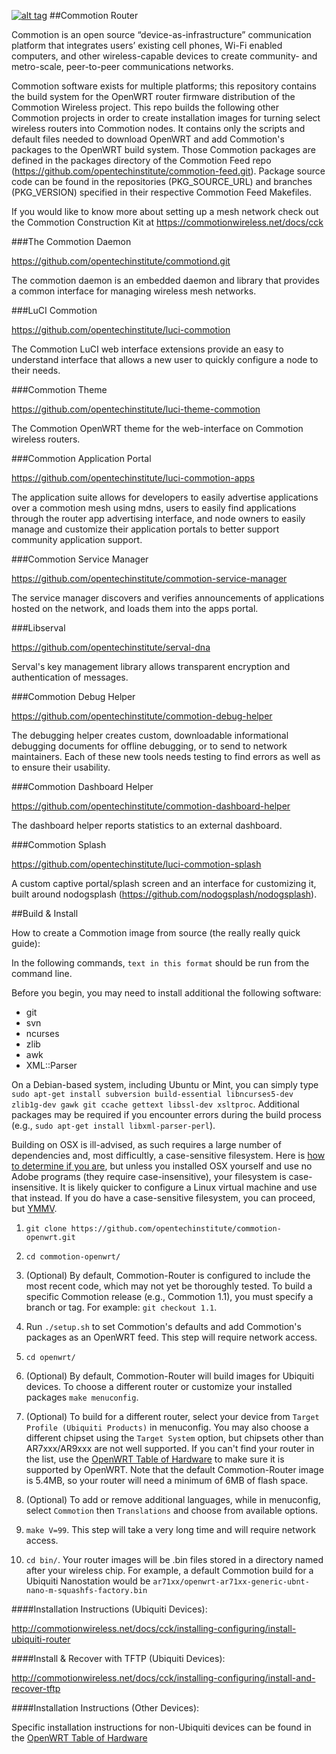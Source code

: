 [![alt tag](http://img.shields.io/badge/maintainer-jheretic-red.svg)](https://github.com/jheretic)
##Commotion Router

Commotion is an open source “device-as-infrastructure” communication platform that integrates users’ existing cell phones, Wi-Fi enabled computers, and other wireless-capable devices to create community- and metro-scale, peer-to-peer communications networks.

Commotion software exists for multiple platforms; this repository contains the build system for the OpenWRT router firmware distribution of the Commotion Wireless project. This repo builds the following other Commotion projects in order to create installation images for turning select wireless routers into Commotion nodes. It contains only the scripts and default files needed to download OpenWRT and add Commotion's packages to the OpenWRT build system. Those Commotion packages are defined in the packages directory of the Commotion Feed repo (https://github.com/opentechinstitute/commotion-feed.git). Package source code can be found in the repositories (PKG_SOURCE_URL) and branches (PKG_VERSION) specified in their respective Commotion Feed Makefiles.

If you would like to know more about setting up a mesh network check out the Commotion Construction Kit at https://commotionwireless.net/docs/cck

###The Commotion Daemon

https://github.com/opentechinstitute/commotiond.git

The commotion daemon is an embedded daemon and library that provides a common interface for managing wireless mesh networks. 

###LuCI Commotion

https://github.com/opentechinstitute/luci-commotion

The Commotion LuCI web interface extensions provide an easy to understand interface that allows a new user to quickly configure a node to their needs. 

###Commotion Theme

https://github.com/opentechinstitute/luci-theme-commotion

The Commotion OpenWRT theme for the web-interface on Commotion wireless routers.

###Commotion Application Portal

https://github.com/opentechinstitute/luci-commotion-apps

The application suite allows for developers to easily advertise applications over a commotion mesh using mdns, users to easily find applications through the router app advertising interface, and node owners to easily manage and customize their application portals to better support community application support. 

###Commotion Service Manager

https://github.com/opentechinstitute/commotion-service-manager

The service manager discovers and verifies announcements of applications hosted on the network, and loads them into the apps portal.

###Libserval

https://github.com/opentechinstitute/serval-dna

Serval's key management library allows transparent encryption and authentication of messages.

###Commotion Debug Helper

https://github.com/opentechinstitute/commotion-debug-helper

The debugging helper creates custom, downloadable informational debugging documents for offline debugging, or to send to network maintainers. Each of these new tools needs testing to find errors as well as to ensure their usability.

###Commotion Dashboard Helper

https://github.com/opentechinstitute/commotion-dashboard-helper

The dashboard helper reports statistics to an external dashboard. 

###Commotion Splash

https://github.com/opentechinstitute/luci-commotion-splash

A custom captive portal/splash screen and an interface for customizing it, built around nodogsplash (https://github.com/nodogsplash/nodogsplash).


##Build & Install
                                                         
How to create a Commotion image from source (the really really quick guide):

In the following commands, `text in this format` should be run from the command line.

Before you begin, you may need to install additional the following software:
* git
* svn
* ncurses
* zlib
* awk
* XML::Parser

On a Debian-based system, including Ubuntu or Mint, you can simply type
`sudo apt-get install subversion build-essential libncurses5-dev zlib1g-dev gawk git ccache gettext libssl-dev xsltproc`. Additional packages may be required if you encounter errors during the build process (e.g., `sudo apt-get install libxml-parser-perl`).

Building on OSX is ill-advised, as such requires a large number of dependencies and, most difficultly, a case-sensitive filesystem. Here is [how to determine if you are](https://apple.stackexchange.com/questions/71357/how-to-check-if-my-hd-is-case-sensitive-or-not), but unless you installed OSX yourself and use no Adobe programs (they require case-insensitive), your filesystem is case-insensitive. It is likely quicker to configure a Linux virtual machine and use that instead. If you do have a case-sensitive filesystem, you can proceed, but [YMMV](https://en.wiktionary.org/wiki/YMMV).

1. `git clone https://github.com/opentechinstitute/commotion-openwrt.git`

2. `cd commotion-openwrt/`

3. (Optional) By default, Commotion-Router is configured to include the most recent code, which may not yet be thoroughly tested. To build a specific Commotion release (e.g., Commotion 1.1), you must specify a branch or tag. For example: `git checkout 1.1`.

4. Run `./setup.sh` to set Commotion's defaults and add Commotion's packages as an OpenWRT feed. This step will require network access.

5. `cd openwrt/`

6. (Optional) By default, Commotion-Router will build images for Ubiquiti devices. To choose a different router or customize your installed packages `make menuconfig`.

7. (Optional) To build for a different router, select your device from `Target Profile (Ubiquiti Products)` in menuconfig. You may also choose a different chipset using the `Target System` option, but chipsets other than AR7xxx/AR9xxx are not well supported. If you can't find your router in the list, use the [OpenWRT Table of Hardware](http://wiki.openwrt.org/toh/start) to make sure it is supported by OpenWRT. Note that the default Commotion-Router image is 5.4MB, so your router will need a minimum of 6MB of flash space.

8. (Optional) To add or remove additional languages, while in menuconfig, select `Commotion` then `Translations` and choose from available options. 

9. `make V=99`. This step will take a very long time and will require network access.

10. `cd bin/`. Your router images will be .bin files stored in a directory named after your wireless chip. For example, a default Commotion build for a Ubiquiti Nanostation would be `ar71xx/openwrt-ar71xx-generic-ubnt-nano-m-squashfs-factory.bin`


####Installation Instructions (Ubiquiti Devices):

http://commotionwireless.net/docs/cck/installing-configuring/install-ubiquiti-router

####Install & Recover with TFTP (Ubiquiti Devices):

http://commotionwireless.net/docs/cck/installing-configuring/install-and-recover-tftp

####Installation Instructions (Other Devices):

Specific installation instructions for non-Ubiquiti devices can be found in the [OpenWRT Table of Hardware](http://wiki.openwrt.org/toh/start)
